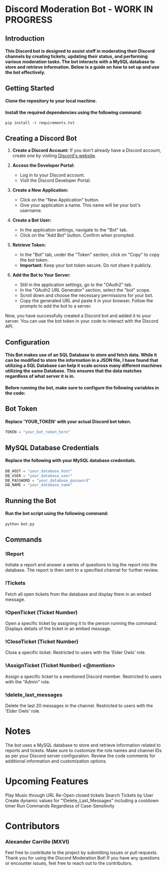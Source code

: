 
# Discord Moderation Bot - WORK IN PROGRESS
## Introduction
#### This Discord bot is designed to assist staff in moderating their Discord channels by creating tickets, updating their status, and performing various moderation tasks. The bot interacts with a MySQL database to store and retrieve information. Below is a guide on how to set up and use the bot effectively.

## Getting Started
#### Clone the repository to your local machine.
#### Install the required dependencies using the following command:


`pip install -r requirements.txt`

## Creating a Discord Bot

1.  **Create a Discord Account:** If you don't already have a Discord account, create one by visiting [Discord's website](https://discord.com/).
    
2.  **Access the Developer Portal:**
    
    -   Log in to your Discord account.
    -   Visit the Discord Developer Portal.
3.  **Create a New Application:**
    
    -   Click on the "New Application" button.
    -   Give your application a name. This name will be your bot's username.
4.  **Create a Bot User:**
    
    -   In the application settings, navigate to the "Bot" tab.
    -   Click on the "Add Bot" button. Confirm when prompted.
5.  **Retrieve Token:**
    
    -   In the "Bot" tab, under the "Token" section, click on "Copy" to copy the bot token.
    -   **Important:** Keep your bot token secure. Do not share it publicly.
6.  **Add the Bot to Your Server:**
    
    -   Still in the application settings, go to the "OAuth2" tab.
    -   In the "OAuth2 URL Generator" section, select the "bot" scope.
    -   Scroll down and choose the necessary permissions for your bot.
    -   Copy the generated URL and paste it in your browser. Follow the prompts to add the bot to a server.

Now, you have successfully created a Discord bot and added it to your server. You can use the bot token in your code to interact with the Discord API.

## Configuration
#### This Bot makes use of an SQL Database to store and fetch data. While it can be modified to store the information in a JSON file, I have found that utilizing a SQL Database can help it scale across many different machines utilizing the same Database. This ensures that the data matches regardless of what server it is in.

#### Before running the bot, make sure to configure the following variables in the code:

## Bot Token
#### Replace 'YOUR_TOKEN' with your actual Discord bot token.
```python
TOKEN = "your_bot_token_here"
```
## MySQL Database Credentials
#### Replace the following with your MySQL database credentials.

```python
DB_HOST = "your_database_host"
DB_USER = "your_database_user"
DB_PASSWORD = "your_database_password"
DB_NAME = "your_database_name"
```

## Running the Bot
#### Run the bot script using the following command:
```python
python bot.py
```

## Commands
### !Report
Initiate a report and answer a series of questions to log the report into the database. The report is then sent to a specified channel for further review.

### !Tickets
Fetch all open tickets from the database and display them in an embed message.

### !OpenTicket (Ticket Number)
Open a specific ticket by assigning it to the person running the command. Displays details of the ticket in an embed message.

### !CloseTicket (Ticket Number)
Close a specific ticket. Restricted to users with the 'Elder Owls' role.

### !AssignTicket (Ticket Number) <@mention>
Assign a specific ticket to a mentioned Discord member. Restricted to users with the "Admin" role.

### !delete_last_messages
Delete the last 20 messages in the channel. Restricted to users with the 'Elder Owls' role.

# Notes
The bot uses a MySQL database to store and retrieve information related to reports and tickets.
Make sure to customize the role names and channel IDs as per your Discord server configuration.
Review the code comments for additional information and customization options.

# Upcoming Features
Play Music through URL
Re-Open closed tickets
Search Tickets by User
Create dynamic values for "!Delete_Last_Messages" including a cooldown timer
Run Commands Regardless of Case-Sensitivity

# Contributors
### Alexander Carrillo (MXVI)

Feel free to contribute to the project by submitting issues or pull requests.
Thank you for using the Discord Moderation Bot! If you have any questions or encounter issues, feel free to reach out to the contributors.
